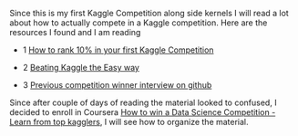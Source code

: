 Since this is my first Kaggle Competition along side kernels I will read a lot about how to actually compete in a Kaggle competition.
Here are the resources I found and I am reading

- 1 [How to rank 10% in your first Kaggle Competition](http://dnc1994.com/2016/05/rank-10-percent-in-first-kaggle-competition-en/)

- 2 [Beating Kaggle the Easy way](http://www.ke.tu-darmstadt.de/lehre/arbeiten/studien/2015/Dong_Ying.pdf)

- 3 [Previous competition winner interview on github](https://github.com/ChenglongChen/Kaggle_CrowdFlower/blob/master/BlogPost/BlogPost.md)

Since after couple of days of reading the material looked to confused, I decided to enroll in Coursera [How to win a Data Science Competition - Learn from top kagglers](https://www.coursera.org/learn/competitive-data-science), I will see how to organize the material.
